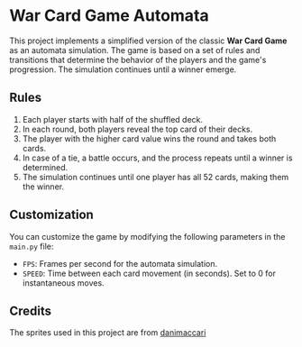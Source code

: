 # War Card Game Automata

This project implements a simplified version of the classic **War Card Game** as an automata simulation.
The game is based on a set of rules and transitions that determine the behavior of the players and the game's progression.
The simulation continues until a winner emerge.

## Rules

1. Each player starts with half of the shuffled deck.
2. In each round, both players reveal the top card of their decks.
3. The player with the higher card value wins the round and takes both cards.
4. In case of a tie, a battle occurs, and the process repeats until a winner is determined.
5. The simulation continues until one player has all 52 cards, making them the winner.

## Customization

You can customize the game by modifying the following parameters in the `main.py` file:

- `FPS`: Frames per second for the automata simulation.
- `SPEED`: Time between each card movement (in seconds). Set to 0 for instantaneous moves.

## Credits

The sprites used in this project are from [danimaccari](https://dani-maccari.itch.io/)

